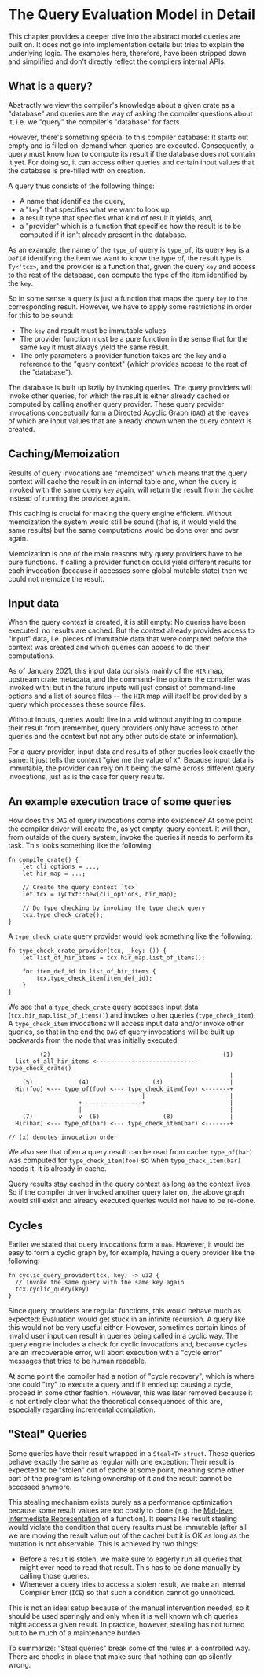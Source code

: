# The Query Evaluation Model in Detail

<!-- toc -->

This chapter provides a deeper dive into the abstract model queries are built on.
It does not go into implementation details but tries to explain
the underlying logic. The examples here, therefore, have been stripped down and
simplified and don't directly reflect the compilers internal APIs.

## What is a query?

Abstractly we view the compiler's knowledge about a given crate as a "database"
and queries are the way of asking the compiler questions about it, i.e.
we "query" the compiler's "database" for facts.

However, there's something special to this compiler database: It starts out empty
and is filled on-demand when queries are executed. Consequently, a query must
know how to compute its result if the database does not contain it yet. For
doing so, it can access other queries and certain input values that the database
is pre-filled with on creation.

A query thus consists of the following things:

 - A name that identifies the query,
 - a "`key`" that specifies what we want to look up,
 - a result type that specifies what kind of result it yields, and,
 - a "provider" which is a function that specifies how the result is to be
   computed if it isn't already present in the database.

As an example, the name of the `type_of` query is `type_of`, its query `key` is a
`DefId` identifying the item we want to know the type of, the result type is
`Ty<'tcx>`, and the provider is a function that, given the query `key` and access
to the rest of the database, can compute the type of the item identified by the
`key`.

So in some sense a query is just a function that maps the query `key` to the
corresponding result. However, we have to apply some restrictions in order for
this to be sound:

 - The `key` and result must be immutable values.
 - The provider function must be a pure function in the sense that for the same
   `key` it must always yield the same result.
 - The only parameters a provider function takes are the `key` and a reference to
   the "query context" (which provides access to the rest of the "database").

The database is built up lazily by invoking queries. The query providers will
invoke other queries, for which the result is either already cached or computed
by calling another query provider. These query provider invocations
conceptually form a Directed Acyclic Graph (`DAG`) at the leaves of which are
input values that are already known when the query context is created.

## Caching/Memoization

Results of query invocations are "memoized" which means that the query context
will cache the result in an internal table and, when the query is invoked with
the same query `key` again, will return the result from the cache instead of
running the provider again.

This caching is crucial for making the query engine efficient. Without
memoization the system would still be sound (that is, it would yield the same
results) but the same computations would be done over and over again.

Memoization is one of the main reasons why query providers have to be pure
functions. If calling a provider function could yield different results for
each invocation (because it accesses some global mutable state) then we could
not memoize the result.

## Input data

When the query context is created, it is still empty: No queries have been
executed, no results are cached. But the context already provides access to
"input" data, i.e. pieces of immutable data that were computed before the
context was created and which queries can access to do their computations.

As of <!-- date-check --> January 2021, this input data consists mainly of
the `HIR` map, upstream crate metadata, and the command-line options the compiler
was invoked with; but in the future inputs will just consist of command-line
options and a list of source files -- the `HIR` map will itself be provided by a
query which processes these source files.

Without inputs, queries would live in a void without anything to compute their
result from (remember, query providers only have access to other queries and
the context but not any other outside state or information).

For a query provider, input data and results of other queries look exactly the
same: It just tells the context "give me the value of `X`". Because input data
is immutable, the provider can rely on it being the same across
different query invocations, just as is the case for query results.

## An example execution trace of some queries

How does this `DAG` of query invocations come into existence? At some point
the compiler driver will create the, as yet empty, query context. It will then,
from outside of the query system, invoke the queries it needs to perform its
task. This looks something like the following:

```rust,ignore
fn compile_crate() {
    let cli_options = ...;
    let hir_map = ...;

    // Create the query context `tcx`
    let tcx = TyCtxt::new(cli_options, hir_map);

    // Do type checking by invoking the type check query
    tcx.type_check_crate();
}
```

A `type_check_crate` query provider would look something like the following:

```rust,ignore
fn type_check_crate_provider(tcx, _key: ()) {
    let list_of_hir_items = tcx.hir_map.list_of_items();

    for item_def_id in list_of_hir_items {
        tcx.type_check_item(item_def_id);
    }
}
```

We see that a `type_check_crate` query accesses input data
(`tcx.hir_map.list_of_items()`) and invokes other queries
(`type_check_item`). A `type_check_item`
invocations will access input data and/or invoke other queries,
so that in the end the `DAG` of query invocations will be built up backwards
from the node that was initially executed:

```ignore
         (2)                                                 (1)
  list_of_all_hir_items <----------------------------- type_check_crate()
                                                               |
    (5)             (4)                  (3)                   |
  Hir(foo) <--- type_of(foo) <--- type_check_item(foo) <-------+
                                      |                        |
                    +-----------------+                        |
                    |                                          |
    (7)             v  (6)                  (8)                |
  Hir(bar) <--- type_of(bar) <--- type_check_item(bar) <-------+

// (x) denotes invocation order
```

We also see that often a query result can be read from cache: `type_of(bar)`
was computed for `type_check_item(foo)` so when `type_check_item(bar)` needs
it, it is already in cache.

Query results stay cached in the query context as long as the context lives.
So if the compiler driver invoked another query later on, the above graph
would still exist and already executed queries would not have to be re-done.

## Cycles

Earlier we stated that query invocations form a `DAG`. However, it would be easy
to form a cyclic graph by, for example, having a query provider like the
following:

```rust,ignore
fn cyclic_query_provider(tcx, key) -> u32 {
  // Invoke the same query with the same key again
  tcx.cyclic_query(key)
}
```

Since query providers are regular functions, this would behave much as expected:
Evaluation would get stuck in an infinite recursion. A query like this would not
be very useful either. However, sometimes certain kinds of invalid user input
can result in queries being called in a cyclic way. The query engine includes
a check for cyclic invocations and, because cycles are an irrecoverable error,
will abort execution with a "cycle error" messages that tries to be human
readable.

At some point the compiler had a notion of "cycle recovery", which is where one
could "try" to execute a query and if it ended up causing a cycle, proceed in
some other fashion. However, this was later removed because it is not entirely
clear what the theoretical consequences of this are, especially regarding
incremental compilation.


## "Steal" Queries

Some queries have their result wrapped in a `Steal<T>` `struct`. These queries
behave exactly the same as regular with one exception: Their result is expected
to be "stolen" out of cache at some point, meaning some other part of the
program is taking ownership of it and the result cannot be accessed anymore.

This stealing mechanism exists purely as a performance optimization because some
result values are too costly to clone (e.g. the 
[Mid-level Intermediate Representation](./mir/index.md) of a function). It seems
like result stealing would violate the condition that query results must be
immutable (after all we are moving the result value out of the cache) but it is
OK as long as the mutation is not observable. This is achieved by two things:

- Before a result is stolen, we make sure to eagerly run all queries that
  might ever need to read that result. This has to be done manually by calling
  those queries.
- Whenever a query tries to access a stolen result, we make an Internal
  Compiler Error (`ICE`) so that such a condition cannot go unnoticed.

This is not an ideal setup because of the manual intervention needed, so it
should be used sparingly and only when it is well known which queries might
access a given result. In practice, however, stealing has not turned out to be
much of a maintenance burden.

To summarize: "Steal queries" break some of the rules in a controlled way.
There are checks in place that make sure that nothing can go silently wrong.
